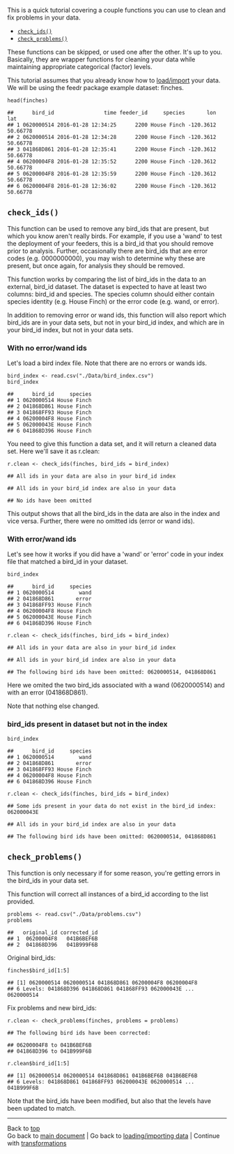 <a id = "top"></a>

This is a quick tutorial covering a couple functions you can use to
clean and fix problems in your data.

-   [`check_ids()`](#checkids)
-   [`check_problems()`](#checkproblems)

These functions can be skipped, or used one after the other. It's up to
you. Basically, they are wrapper functions for cleaning your data while
maintaining appropriate categorical (factor) levels.

This tutorial assumes that you already know how to
[load/import](load.html) your data. We will be using the feedr package
example dataset: finches.

    head(finches)

    ##      bird_id                time feeder_id     species       lon      lat
    ## 1 0620000514 2016-01-28 12:34:25      2200 House Finch -120.3612 50.66778
    ## 2 0620000514 2016-01-28 12:34:28      2200 House Finch -120.3612 50.66778
    ## 3 041868D861 2016-01-28 12:35:41      2200 House Finch -120.3612 50.66778
    ## 4 06200004F8 2016-01-28 12:35:52      2200 House Finch -120.3612 50.66778
    ## 5 06200004F8 2016-01-28 12:35:59      2200 House Finch -120.3612 50.66778
    ## 6 06200004F8 2016-01-28 12:36:02      2200 House Finch -120.3612 50.66778

<a id = "checkids"></a>

`check_ids()`
-------------

This function can be used to remove any bird\_ids that are present, but
which you know aren't really birds. For example, if you use a 'wand' to
test the deployment of your feeders, this is a bird\_id that you should
remove prior to analysis. Further, occasionally there are bird\_ids that
are error codes (e.g. 0000000000), you may wish to determine why these
are present, but once again, for analysis they should be removed.

This function works by comparing the list of bird\_ids in the data to an
external, bird\_id dataset. The dataset is expected to have at least two
columns: bird\_id and species. The species column should either contain
species identity (e.g. House Finch) or the error code (e.g. wand, or
error).

In addition to removing error or wand ids, this function will also
report which bird\_ids are in your data sets, but not in your bird\_id
index, and which are in your bird\_id index, but not in your data sets.

### With no error/wand ids

Let's load a bird index file. Note that there are no errors or wands
ids.

    bird_index <- read.csv("./Data/bird_index.csv")
    bird_index

    ##      bird_id     species
    ## 1 0620000514 House Finch
    ## 2 041868D861 House Finch
    ## 3 041868FF93 House Finch
    ## 4 06200004F8 House Finch
    ## 5 062000043E House Finch
    ## 6 041868D396 House Finch

You need to give this function a data set, and it will return a cleaned
data set. Here we'll save it as r.clean:

    r.clean <- check_ids(finches, bird_ids = bird_index)

    ## All ids in your data are also in your bird_id index

    ## All ids in your bird_id index are also in your data

    ## No ids have been omitted

This output shows that all the bird\_ids in the data are also in the
index and vice versa. Further, there were no omitted ids (error or wand
ids).

### With error/wand ids

Let's see how it works if you did have a 'wand' or 'error' code in your
index file that matched a bird\_id in your dataset.

    bird_index

    ##      bird_id     species
    ## 1 0620000514        wand
    ## 2 041868D861       error
    ## 3 041868FF93 House Finch
    ## 4 06200004F8 House Finch
    ## 5 062000043E House Finch
    ## 6 041868D396 House Finch

    r.clean <- check_ids(finches, bird_ids = bird_index)

    ## All ids in your data are also in your bird_id index

    ## All ids in your bird_id index are also in your data

    ## The following bird ids have been omitted: 0620000514, 041868D861

Here we omited the two bird\_ids associated with a wand (0620000514) and
with an error (041868D861).

Note that nothing else changed.

### bird\_ids present in dataset but not in the index

    bird_index

    ##      bird_id     species
    ## 1 0620000514        wand
    ## 2 041868D861       error
    ## 3 041868FF93 House Finch
    ## 4 06200004F8 House Finch
    ## 6 041868D396 House Finch

    r.clean <- check_ids(finches, bird_ids = bird_index)

    ## Some ids present in your data do not exist in the bird_id index: 062000043E

    ## All ids in your bird_id index are also in your data

    ## The following bird ids have been omitted: 0620000514, 041868D861

<a id = "checkproblems"></a>

`check_problems()`
------------------

This function is only necessary if for some reason, you're getting
errors in the bird\_ids in your data set.

This function will correct all instances of a bird\_id according to the
list provided.

    problems <- read.csv("./Data/problems.csv")
    problems

    ##   original_id corrected_id
    ## 1  06200004F8   041B6BEF6B
    ## 2  041868D396   041B999F6B

Original bird\_ids:

    finches$bird_id[1:5]

    ## [1] 0620000514 0620000514 041868D861 06200004F8 06200004F8
    ## 6 Levels: 041868D396 041868D861 041868FF93 062000043E ... 0620000514

Fix problems and new bird\_ids:

    r.clean <- check_problems(finches, problems = problems)

    ## The following bird ids have been corrected:

    ## 06200004F8 to 041B6BEF6B
    ## 041868D396 to 041B999F6B

    r.clean$bird_id[1:5]

    ## [1] 0620000514 0620000514 041868D861 041B6BEF6B 041B6BEF6B
    ## 6 Levels: 041868D861 041868FF93 062000043E 0620000514 ... 041B999F6B

Note that the bird\_ids have been modified, but also that the levels
have been updated to match.

------------------------------------------------------------------------

Back to [top](#top)  
Go back to [main document](feedr.html) | Go back to [loading/importing
data](load.html) | Continue with [transformations](transformations.html)
